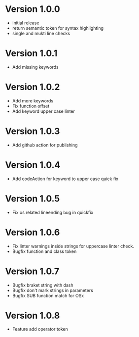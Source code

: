 
# Version 1.0.0
- initial release
- return semantic token for syntax highlighting
- single and mukti line checks

# Version 1.0.1
- Add missing keywords

# Version 1.0.2
- Add more keywords
- Fix function offset
- Add keyword upper case linter

# Version 1.0.3
- Add github action for publishing

# Version 1.0.4
- Add codeAction for keyword to upper case quick fix

# Version 1.0.5
- Fix os related lineending bug in quickfix

# Version 1.0.6
- Fix linter warnings inside strings for uppercase linter check.
- Bugfix function and class token

# Version 1.0.7
- Bugfix braket string with dash
- Bugfix don't mark strings in parameters
- Bugfix SUB function match for OSx

# Version 1.0.8
- Feature add operator token